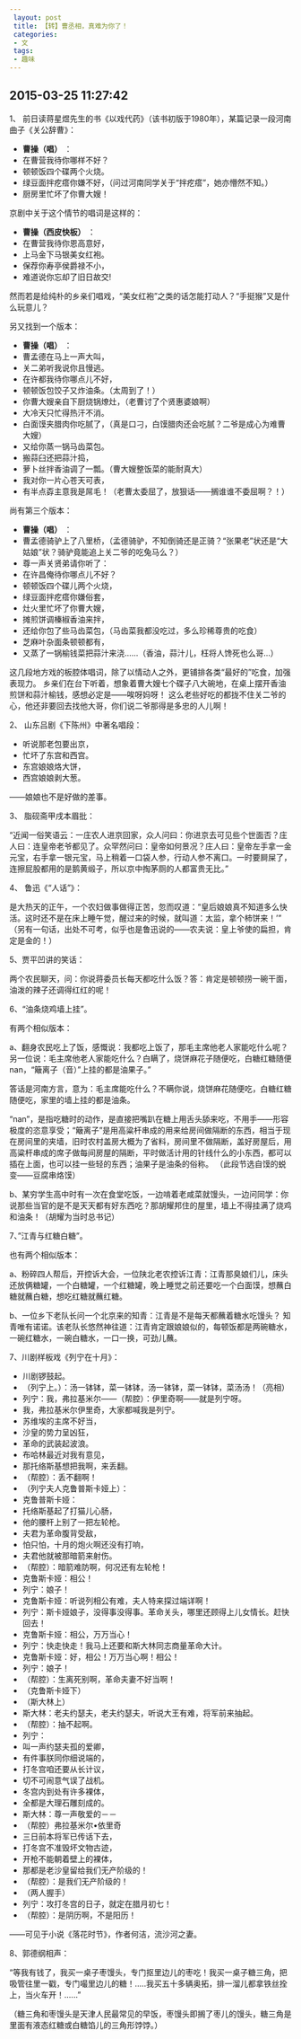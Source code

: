 ```yaml
---
 layout: post
 title: 【转】曹丞相，真难为你了！
 categories:
 - 文
 tags:
 - 趣味
---
```


## 2015-03-25 11:27:42

1、 前日读蒋星煜先生的书《以戏代药》（该书初版于1980年），某篇记录一段河南曲子《关公辞曹》：

- __曹操（唱）__ ：
- 在曹营我待你哪样不好？
- 顿顿饭四个碟两个火烧。
- 绿豆面拌疙瘩你嫌不好，（问过河南同学关于“拌疙瘩”，她亦懵然不知。）
- 厨房里忙坏了你曹大嫂！

京剧中关于这个情节的唱词是这样的：

- __曹操（西皮快板）__ ：
- 在曹营我待你恩高意好，
- 上马金下马银美女红袍。
- 保荐你寿亭侯爵禄不小，
- 难道说你忘却了旧日故交!

然而若是给纯朴的乡亲们唱戏，“美女红袍”之类的话怎能打动人？“手挺猴”又是什么玩意儿？

另又找到一个版本：

- __曹操（唱）__ ：
- 曹孟德在马上一声大叫，
- 关二弟听我说你且慢逃。
- 在许都我待你哪点儿不好，
- 顿顿饭包饺子又炸油条。（太周到了！）
- 你曹大嫂亲自下厨烧锅燎灶，（老曹讨了个贤惠婆娘啊）
- 大冷天只忙得热汗不消。
- 白面馍夹腊肉你吃腻了，（真是口刁，白馍腊肉还会吃腻？二爷是成心为难曹大嫂）
- 又给你蒸一锅马齿菜包。
- 搬蒜臼还把蒜汁捣，
- 萝卜丝拌香油调了一瓢。（曹大嫂整饭菜的能耐真大）
- 我对你一片心苍天可表，
- 有半点孬主意我是屌毛！（老曹太委屈了，放狠话——搁谁谁不委屈啊？！）

尚有第三个版本：

- __曹操（唱）__ ：
- 曹孟德骑驴上了八里桥，（孟德骑驴，不知倒骑还是正骑？“张果老”状还是“大姑娘”状？骑驴竟能追上关二爷的吃兔马么？）
- 尊一声关贤弟请你听了：
- 在许昌俺待你哪点儿不好？
- 顿顿饭四个碟儿两个火烧，
- 绿豆面拌疙瘩你嫌俗套，
- 灶火里忙坏了你曹大嫂，
- 摊煎饼调榛椒香油来拌，
- 还给你包了些马齿菜包，（马齿菜我都没吃过，多么珍稀尊贵的吃食）
- 芝麻叶杂面条顿顿都有，
- 又蒸了一锅榆钱菜把蒜汁来浇......（香油，蒜汁儿，枉将人馋死也么哥...）

这几段地方戏的板腔体唱词，除了以情动人之外，更铺排各类“最好的”吃食，加强表现力。
乡亲们在台下听着，想象着曹大嫂七个碟子八大碗地，在桌上摆开香油煎饼和蒜汁榆钱，感想必定是——唉呀妈呀！
这么老些好吃的都拢不住关二爷的心，他还非要回去找他大哥，你们说二爷那得是多忠的人儿啊！

2、 山东吕剧《下陈州》中著名唱段：

- 听说那老包要出京，
- 忙坏了东宫和西宫。
- 东宫娘娘烙大饼，
- 西宫娘娘剥大葱。

——娘娘也不是好做的差事。

3、 脂砚斋甲戌本眉批：

“近闻一俗笑语云：一庄农人进京回家，众人问曰：你进京去可见些个世面否？庄人曰：连皇帝老爷都见了。众罕然问曰：皇帝如何景况？庄人曰：皇帝左手拿一金元宝，右手拿一银元宝，马上稍着一口袋人参，行动人参不离口。一时要屙屎了，连擦屁股都用的是鹅黄缎子，所以京中掏茅厕的人都富贵无比。”

4、 鲁迅《“人话”》：

是大热天的正午，一个农妇做事做得正苦，忽而叹道：“皇后娘娘真不知道多么快活。这时还不是在床上睡午觉，醒过来的时候，就叫道：太监，拿个柿饼来！’”
（另有一句话，出处不可考，似乎也是鲁迅说的——农夫说：皇上爷使的扁担，肯定是金的！）

5、贾平凹讲的笑话：

两个农民聊天，问：你说蒋委员长每天都吃什么饭？答：肯定是顿顿捞一碗干面，油泼的辣子还调得红红的呢！

6、“油条烧鸡墙上挂”。

有两个相似版本：

a、翻身农民吃上了饭，感慨说：我都吃上饭了，那毛主席他老人家能吃什么呢？
另一位说：毛主席他老人家能吃什么？白瞒了，烧饼麻花子随便吃，白糖红糖随便nan，“簸离子（音）”上挂的都是油果子。”

答话是河南方言，意为：毛主席能吃什么？不瞒你说，烧饼麻花随便吃，白糖红糖随便吃，家里的墙上挂的都是油条。

“nan”，是指吃糖时的动作，是直接把嘴趴在糖上用舌头舔来吃，不用手——形容极度的恣意享受；“簸离子”是用高粱杆串成的用来给房间做隔断的东西，相当于现在房间里的夹墙，旧时农村盖房大概为了省料，房间里不做隔断，盖好房屋后，用高粱杆串成的席子做每间房屋的隔断，平时做活计用的针线什么的小东西，都可以插在上面，也可以挂一些轻的东西；油果子是油条的俗称。
（此段节选自馍的蜕变——豆腐串烙馍）

b、某穷学生高中时有一次在食堂吃饭，一边啃着老咸菜就馒头，一边问同学：你说那些当官的是不是天天都有好东西吃？那胡耀邦住的屋里，墙上不得挂满了烧鸡和油条！（胡耀为当时总书记）

7、”江青与红糖白糖”。

也有两个相似版本：

a、粉碎四人帮后，开控诉大会，一位陕北老农控诉江青：江青那臭娘们儿，床头还放俩糖罐，一个白糖罐，一个红糖罐，晚上睡觉之前还要吃一个白面馍，想蘸白糖就蘸白糖，想吃红糖就蘸红糖。

b、一位乡下老队长问一个北京来的知青：江青是不是每天都蘸着糖水吃馒头？
知青唯有诺诺。该老队长悠然神往道：江青肯定跟娘娘似的，每顿饭都是两碗糖水，一碗红糖水，一碗白糖水，一口一换，可劲儿蘸。

7、川剧样板戏《列宁在十月》：

- 川剧锣鼓起。
- （列宁上。）：汤一钵钵，菜一钵钵，汤一钵钵，菜一钵钵，菜汤汤！（亮相）
- 列宁：我，弗拉基米尔――（帮腔）：伊里奇啊――就是列宁呀。
- 我，弗拉基米尔伊里奇，大家都喊我是列宁。
- 苏维埃的主席不好当，
- 沙皇的势力呈凶狂，
- 革命的武装起波浪。
- 布哈林最近对我有意见，
- 那托络斯基想把我啊，来丢翻。
- （帮腔）：丢不翻啊！
- （列宁夫人克鲁普斯卡娅上）：
- 克鲁普斯卡娅：
- 托络斯基起了打猫儿心肠，
- 他的腰杆上别了一把左轮枪。
- 夫君为革命腹背受敌，
- 怕只怕，十月的炮火啊还没有打响，
- 夫君他就被那暗箭来射伤。
- （帮腔）：暗箭难防啊，何况还有左轮枪！
- 克鲁斯卡娅：相公！
- 列宁：娘子！
- 克鲁斯卡娅：听说列相公有难，夫人特来探过端详啊！
- 列宁：斯卡娅娘子，没得事没得事。革命关头，哪里还顾得上儿女情长。赶快回去！
- 克鲁斯卡娅：相公，万万当心！
- 列宁：快走快走！我马上还要和斯大林同志商量革命大计。
- 克鲁斯卡娅：好，相公！万万当心啊！相公！
- 列宁：娘子！
- （帮腔）：生离死别啊，革命夫妻不好当啊！
- （克鲁斯卡娅下）
- （斯大林上）
- 斯大林：老夫约瑟夫，老夫约瑟夫，听说大王有难，将军前来抽起。
- （帮腔）：抽不起啊。
- 列宁：
- 叫一声约瑟夫孤的爱卿，
- 有件事朕同你细说端的，
- 打冬宫咱还要从长计议，
- 切不可闹意气误了战机。
- 冬宫内到处有许多裸体，
- 全都是大理石雕刻成的。
- 斯大林：尊一声敬爱的－－
- （帮腔）弗拉基米尔•依里奇
- 三日前本将军已传话下去，
- 打冬宫不准毁坏文物古迹，
- 开枪不能朝着壁上的裸体，
- 那都是老沙皇留给我们无产阶级的！
- （帮腔）：是我们无产阶级的！
- （两人握手）
- 列宁：攻打冬宫的日子，就定在腊月初七！
- （帮腔）：是阴历啊，不是阳历！

——可见于小说《落花时节》，作者何洁，流沙河之妻。

8、郭德纲相声：

“等我有钱了，我买一桌子枣馒头，专门抠里边儿的枣吃！我买一桌子糖三角，把吸管往里一戳，专门嘬里边儿的糖！.....我买五十多辆奥拓，排一溜儿都拿铁丝拴上，当火车开！......”

（糖三角和枣馒头是天津人民最常见的早饭，枣馒头即搁了枣儿的馒头，糖三角是里面有液态红糖或白糖馅儿的三角形饽饽。）
